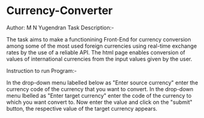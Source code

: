 # Currency-Converter
Author: M N Yugendran
Task Description:-

The task aims to make a functionining Front-End for currency conversion among some of the most used foreign currencies using real-time exchange rates by the use of a reliable API. 
The html page enables conversion of values of international currencies from the input values given by the user. 

Instruction to run Program:-

In the drop-down menu labelled below as "Enter source currency" enter the currency code of the currency that you want to convert. 
In the drop-down menu lbelled as "Enter target currency" enter the code of the currency to which you want convert to. 
Now enter the value and click on the "submit" button, the respective value of the target currency appears.
